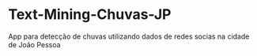 # Text-Mining-Chuvas-JP
App para detecção de chuvas utilizando dados de redes socias na cidade de João Pessoa
